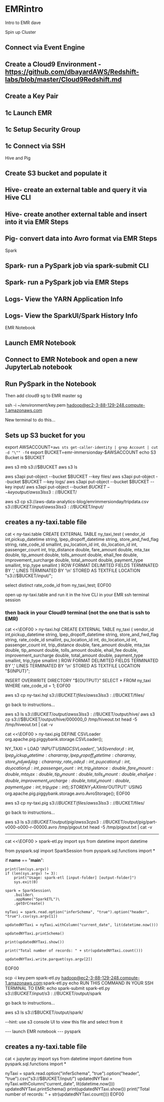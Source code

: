 # EMRintro
Intro to EMR
dave

Spin up Cluster
## Connect via Event Engine
## Create a Cloud9 Environment - https://github.com/dbayardAWS/Redshift-labs/blob/master/Cloud9Redshift.md
## Create a Key Pair
## 1c Launch EMR
## 1c Setup Security Group
## 1c Connect via SSH

Hive and Pig
## Create S3 bucket and populate it
## Hive- create an external table and query it via Hive CLI
## Hive- create another external table and insert into it via EMR Steps
## Pig- convert data into Avro format via EMR Steps

Spark
## Spark- run a PySpark job via spark-submit CLI
## Spark- run a PySpark job via EMR Steps
## Logs- View the YARN Application Info
## Logs- View the SparkUI/Spark History Info

EMR Notebook
## Launch EMR Notebook
## Connect to EMR Notebook and open a new JupyterLab notebook
## Run PySpark in the Notebook



Then add cloud9 sg to EMR master sg

ssh -i ~/environment/key.pem hadoop@ec2-3-88-129-248.compute-1.amazonaws.com





New terminal to do this...


## Sets up S3 bucket for you
export AWSACCOUNT=`aws sts get-caller-identity | grep Account | cut -d "\"" -f4`
export BUCKET=emr-immersionday-$AWSACCOUNT
echo S3 Bucket is $BUCKET

aws s3 mb s3://$BUCKET
aws s3 ls

aws s3api put-object --bucket $BUCKET --key files/
aws s3api put-object --bucket $BUCKET --key logs/
aws s3api put-object --bucket $BUCKET --key input/
aws s3api put-object --bucket $BUCKET --key output/
aws s3 ls s3://$BUCKET/

aws s3 cp s3://aws-data-analytics-blog/emrimmersionday/tripdata.csv s3://$BUCKET/input/
aws s3 ls s3://$BUCKET/input/




## creates a ny-taxi.table file
cat <<EOF00 > ny-taxi.table
CREATE EXTERNAL TABLE ny_taxi_test (
  vendor_id int,pickup_datetime string,
  lpep_dropoff_datetime string,
  store_and_fwd_flag string,
  rate_code_id smallint,
  pu_location_id int,
  do_location_id int,
  passenger_count int,
  trip_distance double,
  fare_amount double,
  mta_tax double,
  tip_amount double,
  tolls_amount double,
  ehail_fee double,
  improvement_surcharge double,
  total_amount double,
  payment_type smallint,
  trip_type smallint
 )
  ROW FORMAT DELIMITED
  FIELDS TERMINATED BY ','
  LINES TERMINATED BY '\n'
  STORED AS TEXTFILE
  LOCATION "s3://$BUCKET/input/";

select distinct rate_code_id from ny_taxi_test; 
EOF00

open up ny-taxi.table and run it in the hive CLI in your EMR ssh terminal session

### then back in your Cloud9 terminal (not the one that is ssh to EMR)

cat <<\EOF00 > ny-taxi.hql
CREATE EXTERNAL TABLE ny_taxi (
  vendor_id int,pickup_datetime string,
  lpep_dropoff_datetime string,
  store_and_fwd_flag string,
  rate_code_id smallint,
  pu_location_id int,
  do_location_id int,
  passenger_count int,
  trip_distance double,
  fare_amount double,
  mta_tax double,
  tip_amount double,
  tolls_amount double,
  ehail_fee double,
  improvement_surcharge double,
  total_amount double,
  payment_type smallint,
  trip_type smallint
       )
 ROW FORMAT DELIMITED
 FIELDS TERMINATED BY ','
 LINES TERMINATED BY '\n'
 STORED AS TEXTFILE
 LOCATION "${INPUT}";

INSERT OVERWRITE DIRECTORY "${OUTPUT}"
SELECT * FROM ny_taxi WHERE rate_code_id = 1;
EOF00

aws s3 cp ny-taxi.hql s3://$BUCKET/files/
aws s3 ls s3://$BUCKET/files/

go back to instructions...

aws s3 ls s3://$BUCKET/output/
aws s3 ls s3://$BUCKET/output/hive/
aws s3 cp s3://$BUCKET/output/hive/000000_0 /tmp/hiveout.txt
head -5 /tmp/hiveout.txt | cat -v


cat <<\EOF00 > ny-taxi.pig
DEFINE CSVLoader org.apache.pig.piggybank.storage.CSVLoader();

NY_TAXI = LOAD '$INPUT' USING CSVLoader(',') AS
  (vendor_id:int,
  lpep_pickup_datetime:chararray,
  lpep_dropoff_datetime:chararray,
  store_and_fwd_flag:chararray,
  rate_code_id:int,
  pu_location_id:int,
  do_location_id:int,
  passenger_count:int,
  trip_distance:double,
  fare_amount:double,
  mta_tax:double,
  tip_amount:double,
  tolls_amount:double,
  ehail_fee:double,
  improvement_surcharge:double,
  total_amount:double,
  payment_type:int,
  trip_type:int);
STORE NY_TAXI into '$OUTPUT' USING org.apache.pig.piggybank.storage.avro.AvroStorage();
EOF00

aws s3 cp ny-taxi.pig s3://$BUCKET/files/
aws s3 ls s3://$BUCKET/files/

go back to instructions...


aws s3 ls s3://$BUCKET/output/pig/
aws s3 cp s3://$BUCKET/output/pig/part-v000-o000-r-00000.avro /tmp/pigout.txt
head -5 /tmp/pigout.txt | cat -v


--------------
cat <<\EOF00 > spark-etl.py
import sys
from datetime import datetime

from pyspark.sql import SparkSession
from pyspark.sql.functions import *

if __name__ == "__main__":

    print(len(sys.argv))
    if (len(sys.argv) != 3):
        print("Usage: spark-etl [input-folder] [output-folder]")
        sys.exit(0)

    spark = SparkSession\
        .builder\
        .appName("SparkETL")\
        .getOrCreate()

    nyTaxi = spark.read.option("inferSchema", "true").option("header", "true").csv(sys.argv[1])

    updatedNYTaxi = nyTaxi.withColumn("current_date", lit(datetime.now()))

    updatedNYTaxi.printSchema()

    print(updatedNYTaxi.show())

    print("Total number of records: " + str(updatedNYTaxi.count()))
    
    updatedNYTaxi.write.parquet(sys.argv[2])
EOF00

scp -i key.pem spark-etl.py hadoop@ec2-3-88-129-248.compute-1.amazonaws.com:spark-etl.py
echo RUN THIS COMMAND IN YOUR SSH TERMINAL TO EMR:
echo spark-submit spark-etl.py s3://$BUCKET/input/ s3://$BUCKET/output/spark


go back to instructions...


aws s3 ls s3://$BUCKET/output/spark/

--hint: use s3 console UI to view this file and select from it


--- launch EMR notebook
--- pyspark

## creates a ny-taxi.table file
cat <<EOF00 > jupyter.py
import sys
from datetime import datetime
from pyspark.sql.functions import *

nyTaxi = spark.read.option("inferSchema", "true").option("header", "true").csv("s3://$BUCKET/input/")
updatedNYTaxi = nyTaxi.withColumn("current_date", lit(datetime.now()))
updatedNYTaxi.printSchema()
print(updatedNYTaxi.show())
print("Total number of records: " + str(updatedNYTaxi.count()))
EOF00


